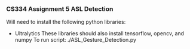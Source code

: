 ### CS334 Assignment 5 ASL Detection

Will need to install the following python libraries:
- Ultralytics
  These libraries should also install tensorflow, opencv, and numpy
To run script:
./ASL_Gesture_Detection.py
